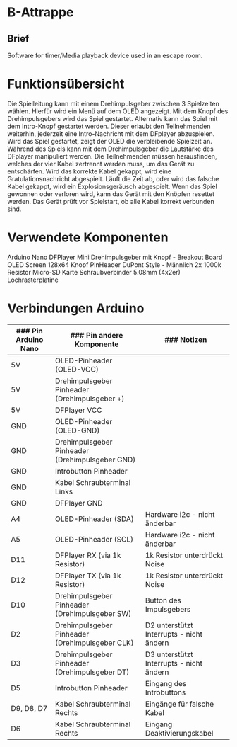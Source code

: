 # B-Attrappe
## Brief
Software for timer/Media playback device used in an escape room. 

# Funktionsübersicht

Die Spielleitung kann mit einem Drehimpulsgeber zwischen 3 Spielzeiten wählen. Hierfür wird ein Menü auf dem OLED angezeigt. Mit dem Knopf des Drehimpulsgebers wird das Spiel gestartet. Alternativ kann das Spiel mit dem Intro-Knopf gestartet werden. Dieser erlaubt den Teilnehmenden weiterhin, jederzeit eine Intro-Nachricht mit dem DFplayer abzuspielen. Wird das Spiel gestartet, zeigt der OLED die verbleibende Spielzeit an. Während des Spiels kann mit dem Drehimpulsgeber die Lautstärke des DFplayer manipuliert werden. Die Teilnehmenden müssen herausfinden, welches der vier Kabel zertrennt werden muss, um das Gerät zu entschärfen. Wird das korrekte Kabel gekappt, wird eine Gratulationsnachricht abgespielt. Läuft die Zeit ab, oder wird das falsche Kabel gekappt, wird ein Explosionsgeräusch abgespielt. Wenn das Spiel gewonnen oder verloren wird, kann das Gerät mit den Knöpfen resettet werden. Das Gerät prüft vor Spielstart, ob alle Kabel korrekt verbunden sind. 

# Verwendete Komponenten

Arduino Nano 
DFPlayer Mini
Drehimpulsgeber mit Knopf - Breakout Board
OLED Screen 128x64
Knopf 
PinHeader DuPont Style - Männlich 
2x 1000k Resistor
Micro-SD Karte 
Schraubverbinder 5.08mm (4x2er)
Lochrasterplatine 

# Verbindungen Arduino

| ### Pin Arduino Nano  | ### Pin andere Komponente                       | ### Notizen                              |
|-----------------------|-------------------------------------------------|------------------------------------------|
| 5V                    | OLED-Pinheader (OLED-VCC)                       |                                          |
| 5V                    | Drehimpulsgeber Pinheader (Drehimpulsgeber +)   |                                          |
| 5V                    | DFPlayer VCC                                    |                                          |
| GND                   | OLED-Pinheader (OLED-GND)                       |                                          |
| GND                   | Drehimpulsgeber Pinheader (Drehimpulsgeber GND) |                                          |
| GND                   | Introbutton Pinheader                           |                                          |
| GND                   | Kabel Schraubterminal Links                     |                                          |
| GND                   | DFPlayer GND                                    |                                          |
| A4                    | OLED-Pinheader (SDA)                            | Hardware i2c - nicht änderbar            |
| A5                    | OLED-Pinheader (SCL)                            | Hardware i2c - nicht änderbar            |
| D11                   | DFPlayer RX (via 1k Resistor)                   | 1k Resistor unterdrückt Noise            |
| D12                   | DFPlayer TX (via 1k Resistor)                   | 1k Resistor unterdrückt Noise            |
| D10                   | Drehimpulsgeber Pinheader (Drehimpulsgeber SW)  | Button des Impulsgebers                  |
| D2                    | Drehimpulsgeber Pinheader (Drehimpulsgeber CLK) | D2 unterstützt Interrupts - nicht ändern |
| D3                    | Drehimpulsgeber Pinheader (Drehimpulsgeber DT)  | D3 unterstützt Interrupts - nicht ändern |
| D5                    | Introbutton Pinheader                           | Eingang des Introbuttons                 |
| D9, D8, D7            | Kabel Schraubterminal Rechts                    | Eingänge für falsche Kabel               |
| D6                    | Kabel Schraubterminal Rechts                    | Eingang Deaktivierungskabel              |


